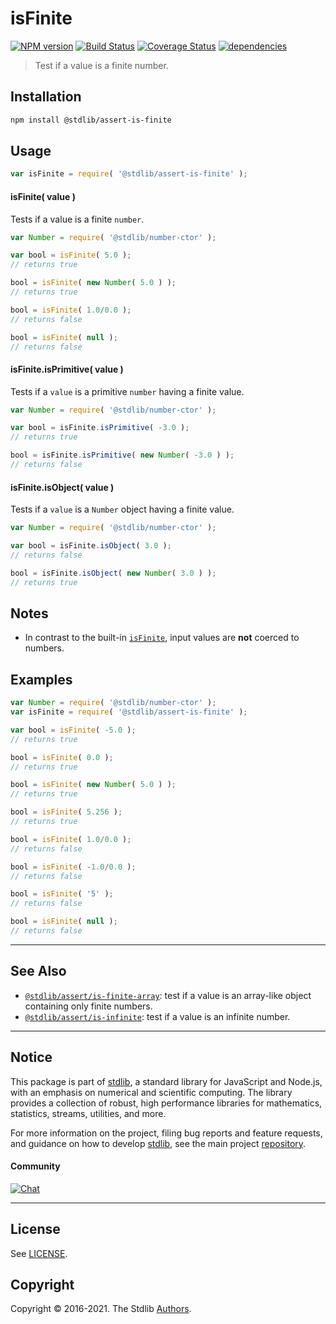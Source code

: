 <!--

@license Apache-2.0

Copyright (c) 2018 The Stdlib Authors.

Licensed under the Apache License, Version 2.0 (the "License");
you may not use this file except in compliance with the License.
You may obtain a copy of the License at

   http://www.apache.org/licenses/LICENSE-2.0

Unless required by applicable law or agreed to in writing, software
distributed under the License is distributed on an "AS IS" BASIS,
WITHOUT WARRANTIES OR CONDITIONS OF ANY KIND, either express or implied.
See the License for the specific language governing permissions and
limitations under the License.

-->

# isFinite

[![NPM version][npm-image]][npm-url] [![Build Status][test-image]][test-url] [![Coverage Status][coverage-image]][coverage-url] [![dependencies][dependencies-image]][dependencies-url]

> Test if a value is a finite number.

<section class="installation">

## Installation

```bash
npm install @stdlib/assert-is-finite
```

</section>

<section class="usage">

## Usage

<!-- eslint-disable stdlib/no-redeclare -->

```javascript
var isFinite = require( '@stdlib/assert-is-finite' );
```

#### isFinite( value )

Tests if a value is a finite `number`.

<!-- eslint-disable stdlib/no-redeclare, no-new-wrappers -->

```javascript
var Number = require( '@stdlib/number-ctor' );

var bool = isFinite( 5.0 );
// returns true

bool = isFinite( new Number( 5.0 ) );
// returns true

bool = isFinite( 1.0/0.0 );
// returns false

bool = isFinite( null );
// returns false
```

#### isFinite.isPrimitive( value )

Tests if a `value` is a primitive `number` having a finite value.

<!-- eslint-disable stdlib/no-redeclare, no-new-wrappers -->

```javascript
var Number = require( '@stdlib/number-ctor' );

var bool = isFinite.isPrimitive( -3.0 );
// returns true

bool = isFinite.isPrimitive( new Number( -3.0 ) );
// returns false
```

#### isFinite.isObject( value )

Tests if a `value` is a `Number` object having a finite value.

<!-- eslint-disable stdlib/no-redeclare, no-new-wrappers -->

```javascript
var Number = require( '@stdlib/number-ctor' );

var bool = isFinite.isObject( 3.0 );
// returns false

bool = isFinite.isObject( new Number( 3.0 ) );
// returns true
```

</section>

<!-- /.usage -->

<section class="notes">

## Notes

-   In contrast to the built-in [`isFinite`][mdn-is-finite], input values are **not** coerced to numbers.

</section>

<!-- /.notes -->

<section class="examples">

## Examples

<!-- eslint-disable stdlib/no-redeclare, no-new-wrappers -->

<!-- eslint no-undef: "error" -->

```javascript
var Number = require( '@stdlib/number-ctor' );
var isFinite = require( '@stdlib/assert-is-finite' );

var bool = isFinite( -5.0 );
// returns true

bool = isFinite( 0.0 );
// returns true

bool = isFinite( new Number( 5.0 ) );
// returns true

bool = isFinite( 5.256 );
// returns true

bool = isFinite( 1.0/0.0 );
// returns false

bool = isFinite( -1.0/0.0 );
// returns false

bool = isFinite( '5' );
// returns false

bool = isFinite( null );
// returns false
```

</section>

<!-- /.examples -->

<!-- Section for related `stdlib` packages. Do not manually edit this section, as it is automatically populated. -->

<section class="related">

* * *

## See Also

-   <span class="package-name">[`@stdlib/assert/is-finite-array`][@stdlib/assert/is-finite-array]</span><span class="delimiter">: </span><span class="description">test if a value is an array-like object containing only finite numbers.</span>
-   <span class="package-name">[`@stdlib/assert/is-infinite`][@stdlib/assert/is-infinite]</span><span class="delimiter">: </span><span class="description">test if a value is an infinite number.</span>

</section>

<!-- /.related -->

<!-- Section for all links. Make sure to keep an empty line after the `section` element and another before the `/section` close. -->


<section class="main-repo" >

* * *

## Notice

This package is part of [stdlib][stdlib], a standard library for JavaScript and Node.js, with an emphasis on numerical and scientific computing. The library provides a collection of robust, high performance libraries for mathematics, statistics, streams, utilities, and more.

For more information on the project, filing bug reports and feature requests, and guidance on how to develop [stdlib][stdlib], see the main project [repository][stdlib].

#### Community

[![Chat][chat-image]][chat-url]

---

## License

See [LICENSE][stdlib-license].


## Copyright

Copyright &copy; 2016-2021. The Stdlib [Authors][stdlib-authors].

</section>

<!-- /.stdlib -->

<!-- Section for all links. Make sure to keep an empty line after the `section` element and another before the `/section` close. -->

<section class="links">

[npm-image]: http://img.shields.io/npm/v/@stdlib/assert-is-finite.svg
[npm-url]: https://npmjs.org/package/@stdlib/assert-is-finite

[test-image]: https://github.com/stdlib-js/assert-is-finite/actions/workflows/test.yml/badge.svg
[test-url]: https://github.com/stdlib-js/assert-is-finite/actions/workflows/test.yml

[coverage-image]: https://img.shields.io/codecov/c/github/stdlib-js/assert-is-finite/main.svg
[coverage-url]: https://codecov.io/github/stdlib-js/assert-is-finite?branch=main

[dependencies-image]: https://img.shields.io/david/stdlib-js/assert-is-finite.svg
[dependencies-url]: https://david-dm.org/stdlib-js/assert-is-finite/main

[chat-image]: https://img.shields.io/gitter/room/stdlib-js/stdlib.svg
[chat-url]: https://gitter.im/stdlib-js/stdlib/

[stdlib]: https://github.com/stdlib-js/stdlib

[stdlib-authors]: https://github.com/stdlib-js/stdlib/graphs/contributors

[stdlib-license]: https://raw.githubusercontent.com/stdlib-js/assert-is-finite/main/LICENSE

[mdn-is-finite]: https://developer.mozilla.org/en-US/docs/Web/JavaScript/Reference/Global_Objects/isFinite

<!-- <related-links> -->

[@stdlib/assert/is-finite-array]: https://github.com/stdlib-js/assert-is-finite-array

[@stdlib/assert/is-infinite]: https://github.com/stdlib-js/assert-is-infinite

<!-- </related-links> -->

</section>

<!-- /.links -->

